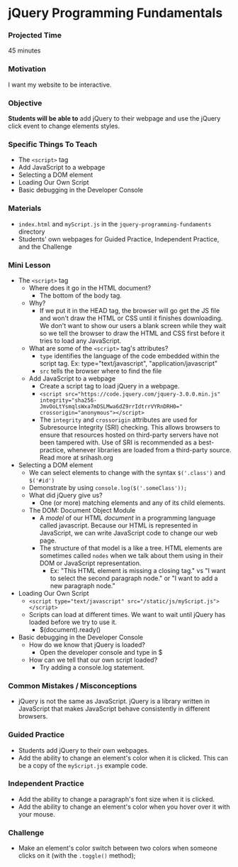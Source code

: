 # jQuery Programming Fundamentals

### Projected Time
45 minutes

### Motivation
I want my website to be interactive.

### Objective
**Students will be able to** add jQuery to their webpage and use the jQuery click event to change elements styles.

### Specific Things To Teach
- The `<script>` tag
- Add JavaScript to a webpage
- Selecting a DOM element
- Loading Our Own Script
- Basic debugging in the Developer Console


### Materials
- `index.html` and `myScript.js` in the `jquery-programming-fundaments` directory
- Students' own webpages for Guided Practice, Independent Practice, and the Challenge


### Mini Lesson
- The `<script>` tag
  - Where does it go in the HTML document?
    - The bottom of the body tag.  
  - Why?
    - If we put it in the HEAD tag, the browser will go get the JS file and won't draw the HTML or CSS until it finishes downloading.  We don't want to show our users a blank screen while they wait so we tell the browser to draw the HTML and CSS first before it tries to load any JavaScript.
  - What are some of the `<script>` tag's attributes?
    - `type` identifies the language of the code embedded within the script tag.  Ex: type="text/javascript", "application/javascript"
    - `src` tells the browser where to find the file
  - Add JavaScript to a webpage
    - Create a script tag to load jQuery in a webpage.
    - `<script src="https://code.jquery.com/jquery-3.0.0.min.js" integrity="sha256-JmvOoLtYsmqlsWxa7mDSLMwa6dZ9rrIdtrrVYRnDRH0=" crossorigin="anonymous"></script>`
    - The `integrity` and `crossorigin` attributes are used for Subresource Integrity (SRI) checking. This allows browsers to ensure that resources hosted on third-party servers have not been tampered with. Use of SRI is recommended as a best-practice, whenever libraries are loaded from a third-party source. Read more at srihash.org
- Selecting a DOM element
  - We can select elements to change with the syntax `$('.class')` and `$('#id')`
  - Demonstrate by using `console.log($('.someClass'));`
  - What did jQuery give us?
    - One (or more) matching elements and any of its child elements.
  - The DOM: Document Object Module
    - A *model* of our HTML *document* in a programming language called javascript.  Because our HTML is represented in JavaScript, we can write JavaScript code to change our web page.
    - The structure of that model is a like a tree.  HTML elements are sometimes called `nodes` when we talk about them using in their DOM or JavaScript representation.
      - Ex: "This HTML element is missing a closing tag." vs "I want to select the second paragraph node." or "I want to add a new paragraph node."
- Loading Our Own Script
  - `<script type="text/javascript" src="/static/js/myScript.js"></script>`
  - Scripts can load at different times.  We want to wait until jQuery has loaded before we try to use it.
    - $(document).ready()
- Basic debugging in the Developer Console
  - How do we know that jQuery is loaded?
    - Open the developer console and type in $
  - How can we tell that our own script loaded?
    - Try adding a console.log statement.


### Common Mistakes / Misconceptions
- jQuery is not the same as JavaScript.  jQuery is a library written in JavaScript that makes JavaScript behave consistently in different browsers.


### Guided Practice

- Students add jQuery to their own webpages.  
- Add the ability to change an element's color when it is clicked.  This can be a copy of the `myScript.js` example code.

### Independent Practice

- Add the ability to change a paragraph's font size when it is clicked.
- Add the ability to change an element's color when you hover over it with your mouse.


### Challenge
- Make an element's color switch between two colors when someone clicks on it (with the `.toggle()` method);